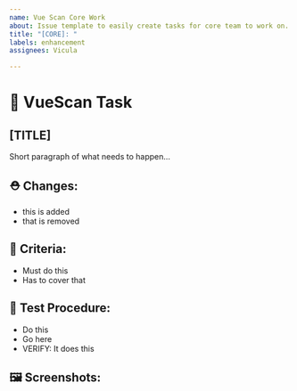 ```yaml
---
name: Vue Scan Core Work
about: Issue template to easily create tasks for core team to work on.
title: "[CORE]: "
labels: enhancement
assignees: Vicula

---
```


# 📡 VueScan Task
## [TITLE]

Short paragraph of what needs to happen...

## ⛑️ Changes:
- this is added
- that is removed

## 🧾 Criteria:
- Must do this
- Has to cover that

## 🚥 Test Procedure:
- Do this
- Go here
- VERIFY: It does this

## 🖼️ Screenshots:
